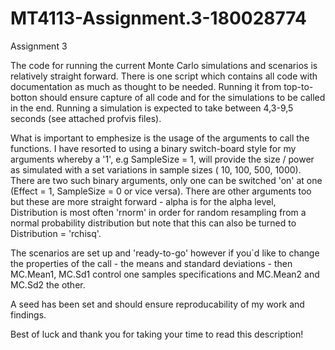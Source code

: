 # MT4113-Assignment.3-180028774
Assignment 3

The code for running the current Monte Carlo simulations and scenarios is relatively straight forward. There is one script which contains all code with documentation as much as thought to be needed. Running it from top-to-botton should ensure capture of all code and for the simulations to be called in the end. Running a simulation is expected to take between 4,3-9,5 seconds (see attached profvis files). 

What is important to emphesize is the usage of the arguments to call the functions. I have resorted to using a binary switch-board style for my arguments whereby a '1', e.g SampleSize = 1, will provide the size / power as simulated with a set variations in sample sizes ( 10, 100, 500, 1000). There are two such binary arguments, only one can be switched 'on' at one (Effect = 1, SampleSize = 0 or vice versa). There are other arguments too but these are more straight forward - alpha is for the alpha level, Distribution is most often 'rnorm' in order for random resampling from a normal probability distribution but note that this can also be turned to Distribution = 'rchisq'. 

The scenarios are set up and 'ready-to-go' however if you´d like to change the properties of the call - the means and standard deviations - then MC.Mean1, MC.Sd1 control one samples specifications and MC.Mean2 and MC.Sd2 the other. 

A seed has been set and should ensure reproducability of my work and findings. 

Best of luck and thank you for taking your time to read this description!

